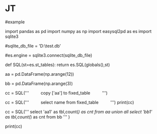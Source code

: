 # JT

#example

import pandas as pd
import numpy as np
import easysql2pd as es
import sqlite3

#sqlite_db_file = 'D:\\test.db'

#es.engine = sqlite3.connect(sqlite_db_file)

def SQL(st=es.st_tables):
    return es.SQL(globals(),st)

aa = pd.DataFrame(np.arange(12))

bb = pd.DataFrame(np.arange(3))


cc = SQL('''
         copy ['aa'] to fixed_table
         ''')

cc = SQL('''
         select name from fixed_table
         ''')
print(cc)

cc = SQL('''
         select 'aa1' as tbl,count(*) as cnt from aa
           union all
         select 'bb1' as tbl,count(*) as cnt from bb
       '''
       )

print(cc)
